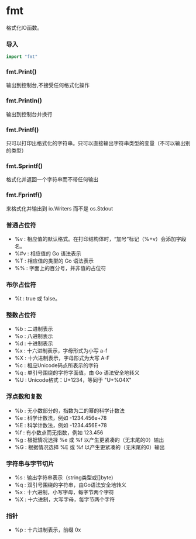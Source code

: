 # fmt
格式化IO函数。


### 导入
```go
import "fmt"
```


### fmt.Print()
输出到控制台,不接受任何格式化操作



### fmt.Println()
输出到控制台并换行



### fmt.Printf() 
只可以打印出格式化的字符串。只可以直接输出字符串类型的变量（不可以输出别的类型）



### fmt.Sprintf()
格式化并返回一个字符串而不带任何输出



### fmt.Fprintf()
来格式化并输出到 io.Writers 而不是 os.Stdout



### 普通占位符
* %v : 相应值的默认格式。在打印结构体时，“加号”标记（%+v）会添加字段名。
* %#v : 相应值的 Go 语法表示 
* %T : 相应值的类型的 Go 语法表示
* %% : 字面上的百分号，并非值的占位符



### 布尔占位符
* %t : true 或 false。



### 整数占位符
* %b : 二进制表示
* %o : 八进制表示
* %d : 十进制表示
* %x : 十六进制表示，字母形式为小写 a-f
* %X : 十六进制表示，字母形式为大写 A-F
* %c : 相应Unicode码点所表示的字符
* %q : 单引号围绕的字符字面值，由 Go 语法安全地转义
* %U : Unicode格式：U+1234，等同于 "U+%04X"



### 浮点数和复数
* %b : 无小数部分的，指数为二的幂的科学计数法
* %e : 科学计数法，例如 -1234.456e+78   
* %E : 科学计数法，例如 -1234.456E+78         
* %f : 有小数点而无指数，例如 123.456          
* %g : 根据情况选择 %e 或 %f 以产生更紧凑的（无末尾的0）输出 
* %G : 根据情况选择 %E 或 %f 以产生更紧凑的（无末尾的0）输出



### 字符串与字节切片
* %s : 输出字符串表示（string类型或[]byte)
* %q : 双引号围绕的字符串，由Go语法安全地转义 
* %x : 十六进制，小写字母，每字节两个字符  
* %X : 十六进制，大写字母，每字节两个字符



### 指针
* %p : 十六进制表示，前缀 0x









